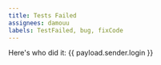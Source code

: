 ```yaml
---
title: Tests Failed
assignees: damouu
labels: TestFailed, bug, fixCode 
---
```

Here's who did it: {{ payload.sender.login }}
